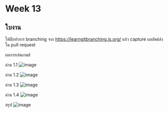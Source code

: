 # Week 13 #

## ใบงาน

ให้ฝึกทำการ branching  จาก  https://learngitbranching.js.org/ แล้ว capture ผลลัพธ์ส่งใน pull request

ผลการเล่นเกมส์

ด่าน 1.1
![image](https://user-images.githubusercontent.com/92081596/144750696-a4269ba7-ddfa-435d-81d3-0b534623465d.png)

ด่าน 1.2
![image](https://user-images.githubusercontent.com/92081596/144751070-c584958a-27b6-4743-a50d-ccfd476f4128.png)

ด่าน 1.3
![image](https://user-images.githubusercontent.com/92081596/144751748-af1624f1-901e-484f-8d80-5a1bcaab7066.png)

ด่าน 1.4
![image](https://user-images.githubusercontent.com/92081596/144751914-41e98b4f-4012-4b73-82d4-43cb8d08e072.png)

สรุป
![image](https://user-images.githubusercontent.com/92081596/144752381-2d040cfe-7582-49e0-8e6d-2d0ad6a9bd18.png)

